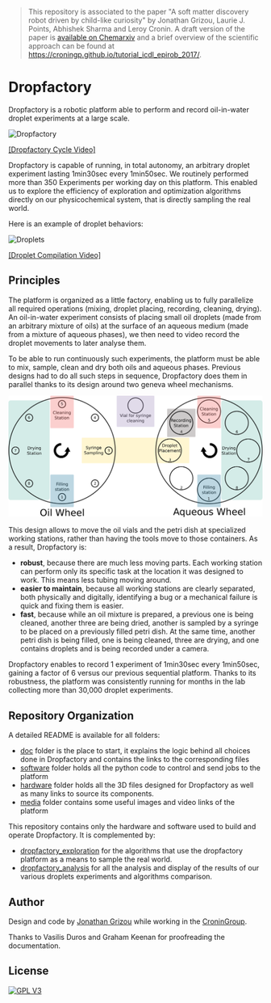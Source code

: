 > This repository is associated to the paper "A soft matter discovery robot driven by child-like curiosity" by Jonathan Grizou, Laurie J. Points, Abhishek Sharma and Leroy Cronin. A draft version of the paper is [available on Chemarxiv](https://chemrxiv.org/articles/A_Closed_Loop_Discovery_Robot_Driven_by_a_Curiosity_Algorithm_Discovers_Proto-Cells_That_Show_Complex_and_Emergent_Behaviours/6958334) and a brief overview of the scientific approach can be found at https://croningp.github.io/tutorial_icdl_epirob_2017/.

# Dropfactory

Dropfactory is a robotic platform able to perform and record oil-in-water droplet experiments at a large scale.

![Dropfactory](media/gif/dropfactory.gif)

[[Dropfactory Cycle Video]](https://www.youtube.com/watch?v=o8ZTkoZ-j6M)

Dropfactory is capable of running, in total autonomy, an arbitrary droplet experiment lasting 1min30sec every 1min50sec. We routinely performed more than 350 Experiments per working day on this platform. This enabled us to explore the efficiency of exploration and optimization algorithms directly on our physicochemical system, that is directly sampling the real world.

Here is an example of droplet behaviors:

![Droplets](media/gif/droplets.gif)

[[Droplet Compilation Video]](https://www.youtube.com/watch?v=ysEswhRS5CQ)

## Principles

The platform is organized as a little factory, enabling us to fully parallelize all required operations (mixing, droplet placing, recording, cleaning, drying). An oil-in-water experiment consists of placing small oil droplets (made from an arbitrary mixture of oils) at the surface of an aqueous medium (made from a mixture of aqueous phases), we then need to video record the droplet movements to later analyse them.

To be able to run continuously such experiments, the platform must be able to mix, sample, clean and dry both oils and aqueous phases. Previous designs had to do all such steps in sequence, Dropfactory does them in parallel thanks to its design around two geneva wheel mechanisms.

![Diagram](media/diagram/dropfactory.png)

This design allows to move the oil vials and the petri dish at specialized working stations, rather than having the tools move to those containers. As a result, Dropfactory is:

- **robust**, because there are much less moving parts. Each working station can perform only its specific task at the location it was designed to work. This means less tubing moving around.
- **easier to maintain**, because all working stations are clearly separated, both physically and digitally, identifying a bug or a mechanical failure is quick and fixing them is easier.
- **fast**, because while an oil mixture is prepared, a previous one is being cleaned, another three are being dried, another is sampled by a syringe to be placed on a previously filled petri dish. At the same time, another petri dish is being filled, one is being cleaned, three are drying, and one contains droplets and is being recorded under a camera.

Dropfactory enables to record 1 experiment of 1min30sec every 1min50sec, gaining a factor of 6 versus our previous sequential platform. Thanks to its robustness, the platform was consistently running for months in the lab collecting more than 30,000 droplet experiments.

## Repository Organization

A detailed README is available for all folders:

- [doc](doc) folder is the place to start, it explains the logic behind all choices done in Dropfactory and contains the links to the corresponding files
- [software](software) folder holds all the python code to control and send jobs to the platform
- [hardware](hardware) folder holds all the 3D files designed for Dropfactory as well as many links to source its components.
- [media](media) folder contains some useful images and video links of the platform

This repository contains only the hardware and software used to build and operate Dropfactory. It is complemented by:

- [dropfactory_exploration](https://github.com/croningp/dropfactory_exploration) for the algorithms that use the dropfactory platform as a means to sample the real world.
- [dropfactory_analysis](https://github.com/croningp/dropfactory_analysis) for all the analysis and display of the results of our various droplets experiments and algorithms comparison.

## Author

Design and code by [Jonathan Grizou](http://jgrizou.com/) while working in the [CroninGroup](http://www.chem.gla.ac.uk/cronin/).

Thanks to Vasilis Duros and Graham Keenan for proofreading the documentation.

## License

[![GPL V3](https://www.gnu.org/graphics/gplv3-127x51.png)](https://www.gnu.org/licenses/gpl.html)
